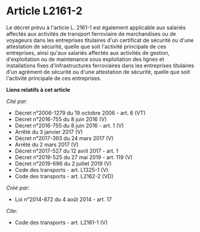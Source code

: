 # Article L2161-2

Le décret prévu à l'article L. 2161-1 est également applicable aux salariés affectés aux activités de transport ferroviaire
de marchandises ou de voyageurs dans les entreprises titulaires d'un certificat de sécurité ou d'une attestation de sécurité,
quelle que soit l'activité principale de ces entreprises, ainsi qu'aux salariés affectés aux activités de gestion,
d'exploitation ou de maintenance sous exploitation des lignes et installations fixes d'infrastructures ferroviaires dans les
entreprises titulaires d'un agrément de sécurité ou d'une attestation de sécurité, quelle que soit l'activité principale de
ces entreprises.

**Liens relatifs à cet article**

_Cité par_:

  - Décret n°2006-1279 du 19 octobre 2006 - art. 6 (VT)
  - Décret n°2016-755 du 8 juin 2016 (V)
  - Décret n°2016-755 du 8 juin 2016 - art. 1 (V)
  - Arrêté du 3 janvier 2017 (V)
  - Décret n°2017-393 du 24 mars 2017 (V)
  - Arrêté du 2 mars 2017 (V)
  - Décret n°2017-527 du 12 avril 2017 - art. 1
  - Décret n°2019-525 du 27 mai 2019 - art. 119 (V)
  - Décret n°2019-696 du 2 juillet 2019 (V)
  - Code des transports - art. L1325-1 (V)
  - Code des transports - art. L2162-2 (VD)

_Créé par_:

  - Loi n°2014-872 du 4 août 2014 - art. 17

_Cite_:

  - Code des transports - art. L2161-1 (V)
